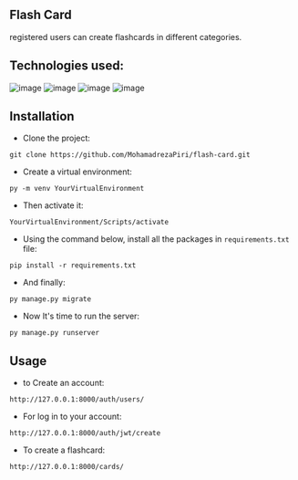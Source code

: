 ## Flash Card
registered users can create flashcards in different categories.
## Technologies used:
![image](https://img.shields.io/badge/Python-FFD43B?style=for-the-badge&logo=python&logoColor=blue)
![image](https://img.shields.io/badge/Django-092E20?style=for-the-badge&logo=django&logoColor=green)
![image](https://img.shields.io/badge/django%20rest-ff1709?style=for-the-badge&logo=django&logoColor=white)
![image](https://img.shields.io/badge/JWT-000000?style=for-the-badge&logo=JSON%20web%20tokens&logoColor=white)
## Installation
- Clone the project:
```
git clone https://github.com/MohamadrezaPiri/flash-card.git
```
- Create a virtual environment:
```
py -m venv YourVirtualEnvironment
```
- Then activate it:
```
YourVirtualEnvironment/Scripts/activate
```
- Using the command below, install all the packages in ```requirements.txt``` file:
```
pip install -r requirements.txt
```
- And finally:
```
py manage.py migrate
```
- Now It's time to run the server:
```
py manage.py runserver
```
## Usage
- to Create an account:
```
http://127.0.0.1:8000/auth/users/
```
- For log in to your account:
```
http://127.0.0.1:8000/auth/jwt/create
```
- To create a flashcard:
```
http://127.0.0.1:8000/cards/
```

